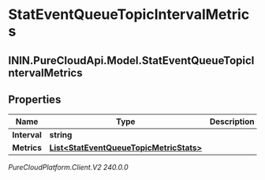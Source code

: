 # StatEventQueueTopicIntervalMetrics

## ININ.PureCloudApi.Model.StatEventQueueTopicIntervalMetrics

## Properties

|Name | Type | Description | Notes|
|------------ | ------------- | ------------- | -------------|
| **Interval** | **string** |  | [optional] |
| **Metrics** | [**List&lt;StatEventQueueTopicMetricStats&gt;**](StatEventQueueTopicMetricStats) |  | [optional] |



_PureCloudPlatform.Client.V2 240.0.0_
